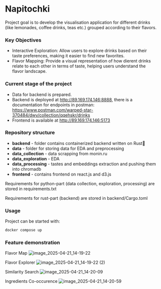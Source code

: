 # Napitochki
Project goal is to develop the visualisation application for different drinks (like lemonades, coffee drinks, teas etc.) grouped according to their flavors.

### Key Objectives
- Interactive Exploration:
Allow users to explore drinks based on their taste preferences, making it easier to
find new favorites.
- Flavor Mapping:
Provide a visual representation of how dierent drinks relate to each other in
terms of taste, helping users understand the flavor landscape.

### Current stage of the project
- Data for backend is prepared.
- Backend is deployed at http://89.169.174.146:8888, there is a documentation for endpoints in postman:
  https://www.postman.com/warped-star-370484/dwv/collection/qqehskr/drinks
- Frontend is available at http://89.169.174.146:5173

### Repository structure
- **backend** - folder contains containerized backend written on Rust🚀
- **data** - folder for storing data for EDA and preprocessing
- **data_collection** - data scrapping from monin.ru
- **data_exploration** - EDA
- **data_processing** - tastes and embeddings extraction and pushing them into chromadb
- **frontend** - contains frontend on react.js and d3.js

Requirements for python-part (data collection, exploration, processing) are stored in requirements.txt

Requirements for rust-part (backend) are stored in backend/Cargo.toml

### Usage
Project can be started with:
```bash
docker compose up
```

### Feature demonstration
Flavor Map
![image_2025-04-21_14-19-22](https://github.com/user-attachments/assets/b09004e5-e1d9-421b-b855-d6aba2aa90aa)

Flavor Explorer
![image_2025-04-21_14-19-22 (2)](https://github.com/user-attachments/assets/10d9f026-8266-401b-b0a6-7466bc2a935a)

Similarity Search
![image_2025-04-21_14-20-09](https://github.com/user-attachments/assets/ba9f4352-8a33-414a-9dfe-451e8f102cb7)

Ingredients Co-occurence
![image_2025-04-21_14-20-59](https://github.com/user-attachments/assets/30e82e52-7518-4061-bfbc-5d4e54c5a1ec)

